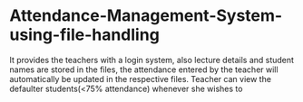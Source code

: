 # Attendance-Management-System-using-file-handling

It provides the teachers with a login system, also lecture details and student names are stored in the files, the attendance entered by
the teacher will automatically be updated in the respective files. Teacher can view the defaulter students(<75% attendance) whenever she
wishes to
